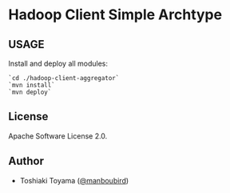 Hadoop Client Simple Archtype
=============================

USAGE
-----

Install and deploy all modules:

	`cd ./hadoop-client-aggregator`
	`mvn install`
	`mvn deploy`


License
-------

Apache Software License 2.0.

Author
------

* Toshiaki Toyama ([@manboubird](http://twitter.com/manboubird))

    
